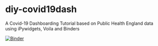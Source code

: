 # diy-covid19dash


A Covid-19 Dashboarding Tutorial based on Public Health England data using iPywidgets, Voila and Binders

[![Binder](https://mybinder.org/badge_logo.svg)](https://mybinder.org/v2/gh/jgrove4/Coding-for-Bioscientists/HEAD?urlpath=voila%2Frender%2Fcases_vs_tests_dashboard.ipynb)